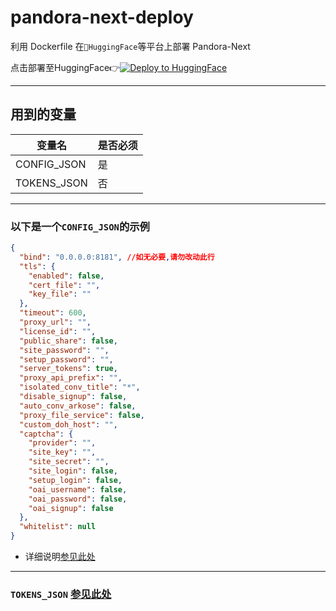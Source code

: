 # pandora-next-deploy
利用 Dockerfile 在`🤗HuggingFace`等平台上部署 Pandora-Next

点击部署至HuggingFace👉[![Deploy to HuggingFace](https://img.shields.io/badge/%E7%82%B9%E5%87%BB%E9%83%A8%E7%BD%B2-%F0%9F%A4%97-fff)](https://huggingface.co/login?next=%2Fspaces%2Flinzjian666%2FPandora%2FNext%3Fduplicate%3Dtrue%26visibility%3Dpublic)

---
## 用到的变量
  |变量名|是否必须|
  |---|---|
  |CONFIG_JSON|是|
  |TOKENS_JSON|否|
---

### 以下是一个`CONFIG_JSON`的示例
```json
{
  "bind": "0.0.0.0:8181", //如无必要,请勿改动此行
  "tls": {
    "enabled": false,
    "cert_file": "",
    "key_file": ""
  },
  "timeout": 600,
  "proxy_url": "",
  "license_id": "",
  "public_share": false,
  "site_password": "",
  "setup_password": "",
  "server_tokens": true,
  "proxy_api_prefix": "",
  "isolated_conv_title": "*",
  "disable_signup": false,
  "auto_conv_arkose": false,
  "proxy_file_service": false,
  "custom_doh_host": "",
  "captcha": {
    "provider": "",
    "site_key": "",
    "site_secret": "",
    "site_login": false,
    "setup_login": false,
    "oai_username": false,
    "oai_password": false,
    "oai_signup": false
  },
  "whitelist": null
}
```
  * 详细说明[参见此处](https://github.com/pandora-next/deploy/?tab=readme-ov-file#config-%E9%85%8D%E7%BD%AE)
---
### `TOKENS_JSON` [参见此处](https://github.com/pandora-next/deploy/?tab=readme-ov-file#tokens-%E9%85%8D%E7%BD%AE)
